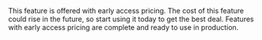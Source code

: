 <highlight type="important">
This feature is offered with early access pricing. The cost of this feature
could rise in the future, so start using it today to get the best deal. Features
with early access pricing are complete and ready to use in production.
</highlight>
